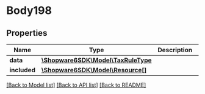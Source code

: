 # Body198

## Properties
Name | Type | Description | Notes
------------ | ------------- | ------------- | -------------
**data** | [**\Shopware6SDK\Model\TaxRuleType**](TaxRuleType.md) |  | [optional] 
**included** | [**\Shopware6SDK\Model\Resource[]**](Resource.md) |  | [optional] 

[[Back to Model list]](../../README.md#documentation-for-models) [[Back to API list]](../../README.md#documentation-for-api-endpoints) [[Back to README]](../../README.md)

